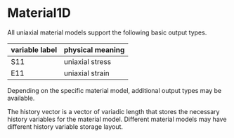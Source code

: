# Material1D

All uniaxial material models support the following basic output types.

| variable label | physical meaning |
|----------------|------------------|
| S11            | uniaxial stress  |
| E11            | uniaxial strain  |

Depending on the specific material model, additional output types may be available.

The history vector is a vector of variadic length that stores the necessary history variables for the material model.
Different material models may have different history variable storage layout.
